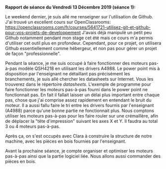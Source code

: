__Rapport de séance du Vendredi 13 Décembre 2019 (séance 1):__

Le weekend dernier, je suis allé me renseigner sur l'utilisation de Github. J'ai trouvé un excellent cours sur OpenClassrooms: https://openclassrooms.com/fr/courses/5641721-utilisez-git-et-github-pour-vos-projets-de-developpement
J'avais déjà manipulé un petit peu Github notamment pendant mon stage cet été mais ce cours m'a permis d'utiliser cet outil plus en profondeur. Cependant, pour ce projet, on utilisera Github essentiellement comme hébergeur, et non pas pour gérer un projet de façon "professionnelle".

Pendant la séance, je me suis occupé à faire fonctionner des moteurs pas-à-pas modèle QSH4218 en utilisant les drivers A4988. Le power point mis à disposition par l'enseignant ne détaillant pas précisément les branchements, je suis allé chercher les datasheets sur Internet. Vous les trouverez dans le répertoire *datasheets*.
L'exemple de programme pour faire fonctionner les moteurs pas-à-pas fourni dans le power point ne fonctionnait pas. En fait il fallait laisser un délai plus important entre chaque pas, chose que j'ai comprise assez rapidement en entendant le bruit du moteur.
Il a aussi fallu faire le tri entre les drivers fournis par l'enseignant (A4988) parce qu'une bonne partie ne fonctionnait plus.
Nous comptons utiliser les moteurs pas-à-pas pour les faire rouler sur une crémaillère, afin de déplacer la "tête d'impression" suivant les axes X et Y. Il faudra au total 3 ou 4 moteurs pas-à-pas.

Après ça, on s'est occupés avec Clara à construire la structure de notre machine, avec les pièces en bois fournies par l'enseignant.

Avant la prochaine séance, je compte organiser et optimiser les moteurs pas-à-pas ainsi que la partie logiciel liée.
Nous allons aussi commander des pièces en bois.
